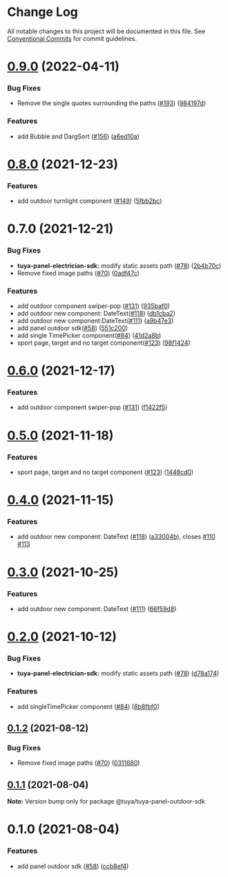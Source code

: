 # Change Log

All notable changes to this project will be documented in this file.
See [Conventional Commits](https://conventionalcommits.org) for commit guidelines.

# [0.9.0](https://github.com/tuya/tuya-panel-sdk/compare/@tuya/tuya-panel-outdoor-sdk@0.8.0...@tuya/tuya-panel-outdoor-sdk@0.9.0) (2022-04-11)


### Bug Fixes

* Remove the single quotes surrounding the paths ([#193](https://github.com/tuya/tuya-panel-sdk/issues/193)) ([984197d](https://github.com/tuya/tuya-panel-sdk/commit/984197d1d6bdf09a3ffddd12c8c1c95d1a601f5d))


### Features

* add Bubble and DargSort ([#156](https://github.com/tuya/tuya-panel-sdk/issues/156)) ([a6ed10a](https://github.com/tuya/tuya-panel-sdk/commit/a6ed10a981e679c4ec9691b1c9d35aaca2505ab9))





# [0.8.0](https://github.com/tuya/tuya-panel-sdk/compare/@tuya/tuya-panel-outdoor-sdk@0.7.0...@tuya/tuya-panel-outdoor-sdk@0.8.0) (2021-12-23)


### Features

* add outdoor turnlight component ([#149](https://github.com/tuya/tuya-panel-sdk/issues/149)) ([5fbb2bc](https://github.com/tuya/tuya-panel-sdk/commit/5fbb2bce305d0e2faf3d8e4a254ad063c9a33e44))





# 0.7.0 (2021-12-21)


### Bug Fixes

* **tuya-panel-electrician-sdk:** modify static assets path ([#78](https://github.com/tuya/tuya-panel-sdk/issues/78)) ([2b4b70c](https://github.com/tuya/tuya-panel-sdk/commit/2b4b70ca2a5a78cc6d99ba4b5d257b2e092b8f70))
* Remove fixed image paths ([#70](https://github.com/tuya/tuya-panel-sdk/issues/70)) ([0adf47c](https://github.com/tuya/tuya-panel-sdk/commit/0adf47c3ab70c70bb0fc4b6afc092c4c3e68cfaa))


### Features

* add outdoor component swiper-pop ([#131](https://github.com/tuya/tuya-panel-sdk/issues/131)) ([935baf0](https://github.com/tuya/tuya-panel-sdk/commit/935baf0770c88967d377661ebb913c158ef25394))
* add outdoor new component: DateText([#118](https://github.com/tuya/tuya-panel-sdk/issues/118)) ([db1cba2](https://github.com/tuya/tuya-panel-sdk/commit/db1cba2be44605228f536cf641cff3314a1c1975))
* add outdoor new component:DateText([#111](https://github.com/tuya/tuya-panel-sdk/issues/111)) ([a9b47e3](https://github.com/tuya/tuya-panel-sdk/commit/a9b47e32bc5a733ddb45ca94b8061f4fec79b065))
* add panel outdoor sdk([#58](https://github.com/tuya/tuya-panel-sdk/issues/58)) ([551c200](https://github.com/tuya/tuya-panel-sdk/commit/551c2001347cb2bda357871a7ce75ecf31a1b90a))
* add single TimePicker component([#84](https://github.com/tuya/tuya-panel-sdk/issues/84)) ([41d2a8b](https://github.com/tuya/tuya-panel-sdk/commit/41d2a8b66a88e4eaf1e5179f81d72ae32838d833))
* sport page, target and no target component([#123](https://github.com/tuya/tuya-panel-sdk/issues/123)) ([98f1424](https://github.com/tuya/tuya-panel-sdk/commit/98f1424a6f0b8cf110793ce1c9f0202c79e2ff3a))





# [0.6.0](https://github.com/tuya/tuya-panel-sdk/compare/@tuya/tuya-panel-outdoor-sdk@0.5.0...@tuya/tuya-panel-outdoor-sdk@0.6.0) (2021-12-17)


### Features

* add outdoor component swiper-pop ([#131](https://github.com/tuya/tuya-panel-sdk/issues/131)) ([f1422f5](https://github.com/tuya/tuya-panel-sdk/commit/f1422f55b3ba788e91546e6e892a24a6cef43eb8))





# [0.5.0](https://github.com/tuya/tuya-panel-sdk/compare/@tuya/tuya-panel-outdoor-sdk@0.4.0...@tuya/tuya-panel-outdoor-sdk@0.5.0) (2021-11-18)


### Features

* sport page, target and no target component ([#123](https://github.com/tuya/tuya-panel-sdk/issues/123)) ([1448cd0](https://github.com/tuya/tuya-panel-sdk/commit/1448cd05da0567afd6a6cb54c7a4fe7f2a78630a))





# [0.4.0](https://github.com/tuya/tuya-panel-sdk/compare/@tuya/tuya-panel-outdoor-sdk@0.3.0...@tuya/tuya-panel-outdoor-sdk@0.4.0) (2021-11-15)


### Features

* add outdoor new component: DateText ([#118](https://github.com/tuya/tuya-panel-sdk/issues/118)) ([a33004b](https://github.com/tuya/tuya-panel-sdk/commit/a33004b9cd8b4aae2de768e8aa917c4c6a084e7e)), closes [#110](https://github.com/tuya/tuya-panel-sdk/issues/110) [#113](https://github.com/tuya/tuya-panel-sdk/issues/113)





# [0.3.0](https://github.com/tuya/tuya-panel-sdk/compare/@tuya/tuya-panel-outdoor-sdk@0.2.0...@tuya/tuya-panel-outdoor-sdk@0.3.0) (2021-10-25)


### Features

* add outdoor new component: DateText ([#111](https://github.com/tuya/tuya-panel-sdk/issues/111)) ([66f59d8](https://github.com/tuya/tuya-panel-sdk/commit/66f59d85e4958df562ff47c44dbe4d9dcc91a305))





# [0.2.0](https://github.com/tuya/tuya-panel-sdk/compare/@tuya/tuya-panel-outdoor-sdk@0.1.2...@tuya/tuya-panel-outdoor-sdk@0.2.0) (2021-10-12)


### Bug Fixes

* **tuya-panel-electrician-sdk:** modify static assets path ([#78](https://github.com/tuya/tuya-panel-sdk/issues/78)) ([d78a174](https://github.com/tuya/tuya-panel-sdk/commit/d78a1749966e7e7348fcc8614a7c15ff4954e76f))


### Features

* add singleTimePicker component ([#84](https://github.com/tuya/tuya-panel-sdk/issues/84)) ([8b8fbf0](https://github.com/tuya/tuya-panel-sdk/commit/8b8fbf04aed68e1570bcd4b339ddfd726bf45ae5))





## [0.1.2](https://github.com/tuya/tuya-panel-sdk/compare/@tuya/tuya-panel-outdoor-sdk@0.1.1...@tuya/tuya-panel-outdoor-sdk@0.1.2) (2021-08-12)


### Bug Fixes

* Remove fixed image paths ([#70](https://github.com/tuya/tuya-panel-sdk/issues/70)) ([0311680](https://github.com/tuya/tuya-panel-sdk/commit/0311680c25246b97e02a131ed3dbde0d36c9467f))





## [0.1.1](https://github.com/tuya/tuya-panel-sdk/compare/@tuya/tuya-panel-outdoor-sdk@0.1.0...@tuya/tuya-panel-outdoor-sdk@0.1.1) (2021-08-04)

**Note:** Version bump only for package @tuya/tuya-panel-outdoor-sdk





# 0.1.0 (2021-08-04)


### Features

* add panel outdoor sdk ([#58](https://github.com/tuya/tuya-panel-sdk/issues/58)) ([ccb8ef4](https://github.com/tuya/tuya-panel-sdk/commit/ccb8ef42b3795cf446101f5d850b667adb6209ec))
